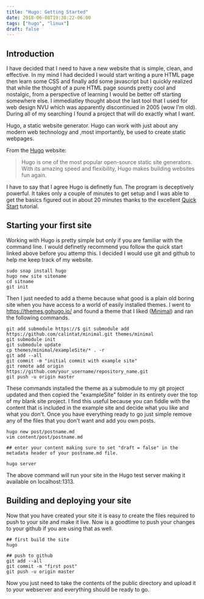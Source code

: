 ```yaml
---
title: "Hugo: Getting Started"
date: 2018-06-08T19:38:22-06:00
tags: ["hugo", "linux"]
draft: false
---
```


## Introduction

I have decided that I need to have a new website that is simple, clean, and effective. In my mind I had decided I would start writing a pure HTML page then learn some CSS and finally add some javascript but I quickly realized that while the thought of a pure HTML page sounds pretty cool and nostalgic, from a perspective of learning I would be better off starting somewhere else. I immediatley thought about the last tool that I used for web design NVU which was apparently discontinued in 2005 (wow I'm old). During all of my searching I found a project that will do exactly what I want.

Hugo, a static website generator. Hugo can work with just about any modern web technology and ,most importantly, be used to create static webpages.

From the [Hugo](https://gohugo.io/) website:

> Hugo is one of the most popular open-source static site generators. With its amazing speed and flexibility, Hugo makes building websites fun again.

I have to say that I agree Hugo is definetly fun. The program is deceptively powerful. It takes only a couple of minutes to get setup and I was able to get the basics figured out in about 20 minutes thanks to the excellent [Quick Start](https://gohugo.io/getting-started/quick-start/) tutorial.

## Starting your first site

Working with Hugo is pretty simple but only if you are familiar with the command line. I would definetly recommend you follow the quick start linked above before you attemp this. I decided I would use git and github to help me keep track of my website. 

```
sudo snap install hugo
hugo new site sitename
cd sitname
git init
```
Then I just needed to add a theme because what good is a plain old boring site when you have access to a world of easily installed themes. I went to https://themes.gohugo.io/ and found a theme that I liked ([Minimal](https://themes.gohugo.io/minimal/)) and ran the following commands.

```
git add submodule https://$ git submodule add https://github.com/calintat/minimal.git themes/minimal
git submodule init
git submodule update
cp themes/minimal/exampleSite/* . -r
git add --all
git commit -m "initial commit with example site"
git remote add origin https://github.com/your_username/repository_name.git
git push -u origin master
```

These commands installed the theme as a submodule to my git project updated and then copied the "exampleSite" folder in its entirety over the top of my blank site project. I find this useful because you can fiddle with the content that is included in the example site and decide what you like and what you don't. Once you have everything ready to go just simple remove any of the files that you don't want and add you own posts.

```
hugo new post/postname.md
vim content/post/postname.md

## enter your content making sure to set "draft = false" in the metadata header of your postname.md file.

hugo server
```

The above command will run your site in the Hugo test server making it available on localhost:1313.

## Building and deploying your site

Now that you have created your site it is easy to create the files required to push to your site and make it live. Now is a goodtime to push your changes to your github if you are using that as well.

```
## first build the site
hugo

## push to github
git add --all
git commit -m "first post"
git push -u origin master
```

Now you just need to take the contents of the public directory and upload it to your webserver and everything should be ready to go.
